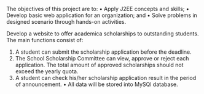The objectives of this project are to:
• Apply J2EE concepts and skills;
• Develop basic web application for an organization; and
• Solve problems in designed scenario through hands-on activities.

Develop a website to offer academica scholarships to outstanding students.
The main functions consist of:
1) A student can submit the scholarship application before the deadline.
2) The School Scholarship Committee can view, approve or reject each application. The total amount of approved scholarships should not exceed the yearly quota.
3) A student can check his/her scholarship application result in the period of announcement.
• All data will be stored into MySQl database.
